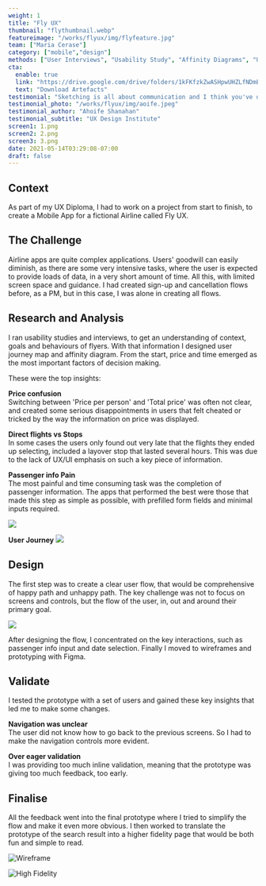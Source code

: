 ```yaml
---
weight: 1
title: "Fly UX"
thumbnail: "flythumbnail.webp"
featureimage: "/works/flyux/img/flyfeature.jpg"
team: ["Maria Cerase"]
category: ["mobile","design"]
methods: ["User Interviews", "Usability Study", "Affinity Diagrams", "User Flow", "Wireframing", "Prototyping"]
cta:
  enable: true
  link: "https://drive.google.com/drive/folders/1kFKfzkZwASHpwUHZLfNDmEM2CgD90fCj"
  text: "Download Artefacts"
testimonial: "Sketching is all about communication and I think you've done that really well. Really nice and clear. Your field labels are good and flow feels logical. I think this is a great foundation to your prototype. "
testimonial_photo: "/works/flyux/img/aoife.jpeg"
testimonial_author: "Ahoife Shanahan"
testimonial_subtitle: "UX Design Institute"
screen1: 1.png
screen2: 2.png
screen3: 3.png
date: 2021-05-14T03:29:08-07:00
draft: false
---
```


## Context

As part of my UX Diploma, I had to work on a project from start to finish, to create a Mobile App for a fictional Airline called Fly UX. 

## The Challenge


Airline apps are quite complex applications. Users' goodwill can easily diminish, as there are some very intensive tasks, where the user is expected to provide loads of data, in a very short amount of time. All this, with limited screen space and guidance. I had created sign-up and cancellation flows before, as a PM, but in this case, I was alone in creating all flows.

## Research and Analysis


I ran usability studies and interviews, to get an understanding of context, goals and behaviours of flyers. With that information I designed user journey map and affinity diagram. From the start, price and time emerged as the most important factors of decision making. 

These were the top insights:

**Price confusion**
<br>Switching between 'Price per person' and 'Total price' was often not clear, and created some serious disappointments in users that felt cheated or tricked by the way the information on price was displayed.

**Direct flights vs Stops**
<br>In some cases the users only found out very late that the flights they ended up selecting, included a layover stop that lasted several hours. This was due to the lack of UX/UI emphasis on such a key piece of information.

**Passenger info Pain**
<br>The most painful and time consuming task was the completion of passenger information. The apps that performed the best were those that made this step as simple as possible, with prefilled form fields and minimal inputs required.

![](/works/flyux/img/research.jpg)

**User Journey**
![](/works/flyux/img/journey.png)

            
## Design

The first step was to create a clear user flow, that would be comprehensive of happy path and unhappy path. The key challenge was not to focus on screens and controls, but the flow of the user, in, out and around their primary goal. 

![](/works/flyux/img/flyuxflow.png)

After designing the flow, I concentrated on the key interactions, such as passenger info input and date selection. Finally I moved to wireframes and prototyping with Figma. 

## Validate

I tested the prototype with a set of users and gained these key insights that led me to make some changes.

**Navigation was unclear**
<br>The user did not know how to go back to the previous screens. So I had to make the navigation controls more evident.

**Over eager validation**
<br>I was providing too much inline validation, meaning that the prototype was giving too much feedback, too early.

## Finalise

All the feedback went into the final prototype where I tried to simplify the flow and make it even more obvious. I then worked to translate the prototype of the search result into a higher fidelity page that would be both fun and simple to read. 


![Wireframe](/works/flyux/img/2.png)

![High Fidelity](/works/flyux/img/search.png)

